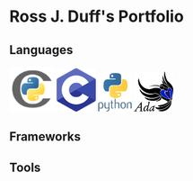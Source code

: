 # Ross J. Duff's Portfolio

## Languages

<p float="left">
  <img src="/img/cython_logo.png" width="80" />
  <img src="/img/c_logo.png" width="70" /> 
  <img src="_static/python_logo.png" width="60" />
  <img src="_static/Ada_Mascot_with_slogan.png" width="70" />
</p>


## Frameworks

## Tools
